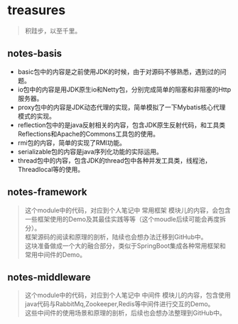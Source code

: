 # treasures
> 积跬步，以至千里。
## notes-basis
  * basic包中的内容是之前使用JDK的时候，由于对源码不够熟悉，遇到过的问题。
  * io包中的内容是用JDK原生io和Netty包，分别完成简单的阻塞和非阻塞的Http服务器。
  * proxy包中的内容是JDK动态代理的实现，简单模拟了一下Mybatis核心代理模式的实现。
  * reflection包中的是java反射相关的内容，包含JDK原生反射代码，和工具类Reflections和Apache的Commons工具包的使用。
  * rmi包的内容，简单的实现了RMI功能。
  * serializable包的内容是java序列化功能的实际运用。
  * thread包中的内容，包含JDK的thread包中各种并发工具类，线程池，Threadlocal等的使用。
  
## notes-framework
> 这个module中的代码，对应到个人笔记中 常用框架 模块儿的内容，会包含一些框架使用的Demo及其最佳实践等等（这个moudle后续可能会再度拆分）。  
> 框架源码的阅读和原理的剖析，陆续也会想办法迁移到GitHub中。  
> 这块准备做成一个大的融合部分，类似于SpringBoot集成各种常用框架和常用中间件的Demo。  

## notes-middleware
> 这个module中的代码，对应到个人笔记中 中间件 模块儿的内容，包含使用java代码与RabbitMq,Zookeeper,Redis等中间件进行交互的Demo。  
> 这些中间件的使用场景和原理的剖析，后续也会想办法整理到GitHub中。  
